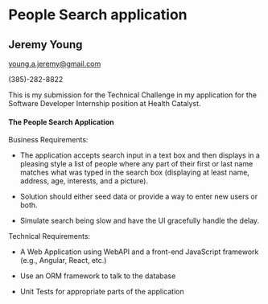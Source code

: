 # People Search application

## Jeremy Young

young.a.jeremy@gmail.com

(385)-282-8822

This is my submission for the Technical Challenge in my application for the
Software Developer Internship position at Health Catalyst.

#### The People Search Application
Business Requirements:

* The application accepts search input in a text box and then displays in a pleasing style a list of people where any part of their first or last name matches what was typed in the search box (displaying at least name, address, age, interests, and a picture).   

* Solution should either seed data or provide a way to enter new users or both.  

* Simulate search being slow and have the UI gracefully handle the delay.

Technical Requirements:

* A Web Application using WebAPI and a front-end JavaScript framework (e.g., Angular, React, etc.)   

* Use an ORM framework to talk to the database  

* Unit Tests for appropriate parts of the application   
